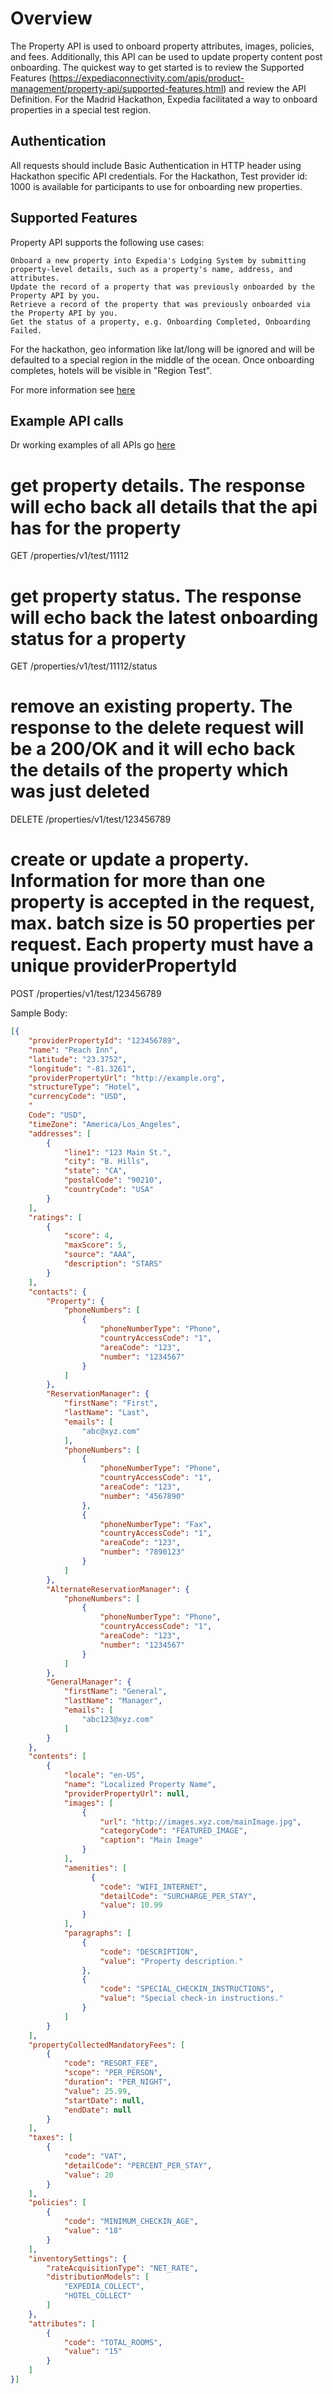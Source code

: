 # Overview

The Property API is used to onboard property attributes, images, policies, and fees. Additionally, this API can be used to update property content post onboarding. The quickest way to get started is to review the Supported Features (https://expediaconnectivity.com/apis/product-management/property-api/supported-features.html) and review the API Definition. For the Madrid Hackathon, Expedia facilitated a way to onboard properties in a special test region.

## Authentication
All requests should include Basic Authentication in HTTP header using Hackathon specific API credentials. For the Hackathon, Test provider id: 1000 is available for participants to use for onboarding new properties.

## Supported Features

Property API supports the following use cases:

    Onboard a new property into Expedia's Lodging System by submitting property-level details, such as a property's name, address, and attributes.
    Update the record of a property that was previously onboarded by the Property API by you.
    Retrieve a record of the property that was previously onboarded via the Property API by you.
    Get the status of a property, e.g. Onboarding Completed, Onboarding Failed.

For the hackathon, geo information like lat/long will be ignored and will be defaulted to a special region in the middle of the ocean. Once onboarding completes, hotels will be visible in "Region Test".

For more information see [here](https://expediaconnectivity.com/apis/product-management/property-api/supported-features.html)

## Example API calls

Dr working examples of all APIs go [here](https://expediaconnectivity.com/apis/product-management/property-api/try-it.html)
 
# get property details. The response will echo back all details that the api has for the property
GET /properties/v1/test/11112
 
# get property status.  The response will echo back the latest onboarding status for a property
GET /properties/v1/test/11112/status
 
# remove an existing property.  The response to the delete request will be a 200/OK and it will echo back the details of the property which was just deleted
DELETE /properties/v1/test/123456789
 
# create or update a property.  Information for more than one property is accepted in the request, max. batch size is 50 properties per request. Each property must have a unique providerPropertyId
POST /properties/v1/test/123456789
 
Sample Body:
```json
[{
    "providerPropertyId": "123456789",
    "name": "Peach Inn",
    "latitude": "23.3752",
    "longitude": "-81.3261",
    "providerPropertyUrl": "http://example.org",
    "structureType": "Hotel",
    "currencyCode": "USD",
    "
    Code": "USD",
    "timeZone": "America/Los_Angeles",
    "addresses": [
        {
            "line1": "123 Main St.",
            "city": "B. Hills",
            "state": "CA",
            "postalCode": "90210",
            "countryCode": "USA"
        }
    ],
    "ratings": [
        {
            "score": 4,
            "maxScore": 5,
            "source": "AAA",
            "description": "STARS"
        }
    ],
    "contacts": {
        "Property": {
            "phoneNumbers": [
                {
                    "phoneNumberType": "Phone",
                    "countryAccessCode": "1",
                    "areaCode": "123",
                    "number": "1234567"
                }
            ]
        },
        "ReservationManager": {
            "firstName": "First",
            "lastName": "Last",
            "emails": [
                "abc@xyz.com"
            ],
            "phoneNumbers": [
                {
                    "phoneNumberType": "Phone",
                    "countryAccessCode": "1",
                    "areaCode": "123",
                    "number": "4567890"
                },
                {
                    "phoneNumberType": "Fax",
                    "countryAccessCode": "1",
                    "areaCode": "123",
                    "number": "7890123"
                }
            ]
        },
        "AlternateReservationManager": {
            "phoneNumbers": [
                {
                    "phoneNumberType": "Phone",
                    "countryAccessCode": "1",
                    "areaCode": "123",
                    "number": "1234567"
                }
            ]
        },
        "GeneralManager": {
            "firstName": "General",
            "lastName": "Manager",
            "emails": [
                "abc123@xyz.com"
            ]
        }
    },
    "contents": [
        {
            "locale": "en-US",
            "name": "Localized Property Name",
            "providerPropertyUrl": null,
            "images": [
                {
                    "url": "http://images.xyz.com/mainImage.jpg",
                    "categoryCode": "FEATURED_IMAGE",
                    "caption": "Main Image"
                }
            ],
            "amenities": [
                  {
                    "code": "WIFI_INTERNET",
                    "detailCode": "SURCHARGE_PER_STAY",
                    "value": 10.99
                }
            ],
            "paragraphs": [
                {
                    "code": "DESCRIPTION",
                    "value": "Property description."
                },
                {
                    "code": "SPECIAL_CHECKIN_INSTRUCTIONS",
                    "value": "Special check-in instructions."
                }
            ]
        }
    ],
    "propertyCollectedMandatoryFees": [
        {
            "code": "RESORT_FEE",
            "scope": "PER_PERSON",
            "duration": "PER_NIGHT",
            "value": 25.99,
            "startDate": null,
            "endDate": null
        }
    ],
    "taxes": [
        {
            "code": "VAT",
            "detailCode": "PERCENT_PER_STAY",
            "value": 20
        }
    ],
    "policies": [
        {
            "code": "MINIMUM_CHECKIN_AGE",
            "value": "18"
        }
    ],
    "inventorySettings": {
        "rateAcquisitionType": "NET_RATE",
        "distributionModels": [
            "EXPEDIA_COLLECT",
            "HOTEL_COLLECT"
        ]
    },
    "attributes": [
        {
            "code": "TOTAL_ROOMS",
            "value": "15"
        }
    ]
}]
```
